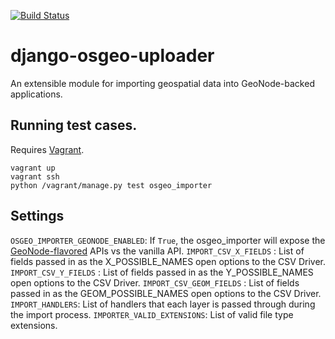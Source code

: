 [![Build Status](https://travis-ci.org/ProminentEdge/django-osgeo-importer.svg?branch=master)](https://travis-ci.org/ProminentEdge/django-osgeo-importer)

# django-osgeo-uploader
An extensible module for importing geospatial data into GeoNode-backed applications.


## Running test cases. ##

Requires [Vagrant](http://vagrantup.com).

```shell
vagrant up
vagrant ssh
python /vagrant/manage.py test osgeo_importer
```

## Settings ##
`OSGEO_IMPORTER_GEONODE_ENABLED`: If `True`, the osgeo_importer will expose the [GeoNode-flavored](osgeo_importer/geonode_apis.py) APIs vs the vanilla API.
`IMPORT_CSV_X_FIELDS` : List of fields passed in as the X_POSSIBLE_NAMES open options to the CSV Driver.
`IMPORT_CSV_Y_FIELDS` : List of fields passed in as the Y_POSSIBLE_NAMES open options to the CSV Driver.
`IMPORT_CSV_GEOM_FIELDS` : List of fields passed in as the GEOM_POSSIBLE_NAMES open options to the CSV Driver.
`IMPORT_HANDLERS`: List of handlers that each layer is passed through during the import process.
`IMPORTER_VALID_EXTENSIONS`: List of valid file type extensions.

